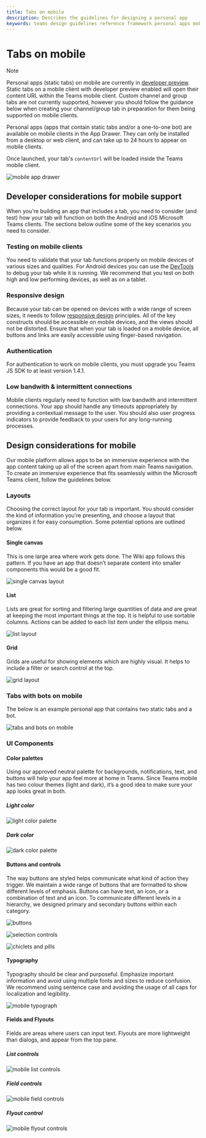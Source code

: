 ```yaml
---
title: Tabs on mobile
description: Describes the guidelines for designing a personal app
keywords: teams design guidelines reference framework personal apps mobile
---
```

# Tabs on mobile

> [!Note]
> Personal apps (static tabs) on mobile are currently in [developer preview](~/resources/dev-preview/developer-preview-intro.md). Static tabs on a mobile client with developer preview enabled will open their content URL within the Teams mobile client. Custom channel and group tabs are not currently supported, however you should follow the guidance below when creating your channel/group tab in preparation for them being supported on mobile clients.

Personal apps (apps that contain static tabs and/or a one-to-one bot) are available on mobile clients in the App Drawer. They can only be installed from a desktop or web client, and can take up to 24 hours to appear on mobile clients.

Once launched, your tab's `contentUrl` will be loaded inside the Teams mobile client.

![mobile app drawer](~/assets/images/app-drawer.png)

## Developer considerations for mobile support

When you're building an app that includes a tab, you need to consider (and test) how your tab will function on both the Android and iOS Microsoft Teams clients. The sections below outline some of the key scenarios you need to consider.

### Testing on mobile clients

You need to validate that your tab functions properly on mobile devices of various sizes and qualities. For Android devices you can use the [DevTools](~/resources/dev-preview/developer-preview-tools.md) to debug your tab while it is running. We recommend that you test on both high and low performing devices, as well as on a tablet.

### Responsive design

Because your tab can be opened on devices with a wide range of screen sizes, it needs to follow [responsive design](https://www.w3schools.com/html/html_responsive.asp) principles. All of the key constructs should be accessible on mobile devices, and the views should not be distorted. Ensure that when your tab is loaded on a mobile device, all buttons and links are easily accessible using finger-based navigation.

### Authentication

For authentication to work on mobile clients, you must upgrade you Teams JS SDK to at least version 1.4.1.

### Low bandwith & intermittent connections

Mobile clients regularly need to function with low bandwith and intermittent connections. Your app should handle any timeouts appropriately by providing a contextual message to the user. You should also user progress indicators to provide feedback to your users for any long-running processes.

## Design considerations for mobile

Our mobile platform allows apps to be an immersive experience with the app content taking up all of the screen apart from main Teams navigation. To create an immersive experience that fits seamlessly within the Microsoft Teams client, follow the guidelines below.

### Layouts

Choosing the correct layout for your tab is important. You should consider the kind of information you're presenting, and choose a layout that organizes it for easy consumption. Some potential options are outlined below.

#### Single canvas

This is one large area where work gets done. The Wiki app follows this pattern. If you have an app that doesn’t separate content into smaller components this would be a good fit.

![single canvas layout](~/assets/images/mobile-single-canvas.png)

#### List

Lists are great for sorting and filtering large quantities of data and are great at keeping the most important things at the top. It is helpful to use sortable columns. Actions can be added to each list item under the ellipsis menu.

![list layout](~/assets/images/mobile-list.png)

#### Grid

Grids are useful for showing elements which are highly visual. It helps to include a filter or search control at the top.

![grid layout](~/assets/images/mobile-grid.png)

### Tabs with bots on mobile

The below is an example personal app that contains two static tabs and a bot.

![tabs and bots on mobile](~/assets/images/mobile-tab-with-bot.png)

### UI Components

#### Color palettes

Using our approved neutral palette for backgrounds, notifications, text, and buttons will help your app feel more at home in Teams. Since Teams mobile has two colour themes (light and dark), it’s a good idea to make sure your app looks great in both.

##### Light color

![light color palette](~/assets/images/light-color.png)

##### Dark color

![dark color palette](~/assets/images/dark-color.png)

#### Buttons and controls

The way buttons are styled helps communicate what kind of action they trigger. We maintain a wide range of buttons that are formatted to show different levels of emphasis. Buttons can have text, an icon, or a combination of text and an icon. To communicate different levels in a hierarchy, we designed primary and secondary buttons within each category.

![buttons](~/assets/images/buttons.png)

![selection controls](~/assets/images/selection-controls.png)

![chiclets and pills](~/assets/images/chiclets-and-pills.png)

#### Typography

Typography should be clear and purposeful. Emphasize important information and avoid using multiple fonts and sizes to reduce confusion. We recommend using sentence case and avoiding the usage of all caps for localization and legibility.

![mobile typograph](~/assets/images/mobile-typography.png)

#### Fields and Flyouts

Fields are areas where users can input text. Flyouts are more lightweight than dialogs, and appear from the top pane.

##### List controls

![mobile list controls](~/assets/images/mobile-list-controls.png)

##### Field controls

![mobile field controls](~/assets/images/mobile-field-control.png)

##### Flyout control

![mobile flyout controls](~/assets/images/mobile-flyout.png)